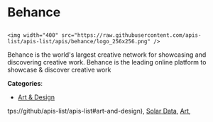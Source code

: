 # Behance<p align="center">
    <img width="400" src="https://raw.githubusercontent.com/apis-list/apis-list/apis/behance/logo_256x256.png" />
</p>

Behance is the world's largest creative network for showcasing and discovering creative work. Behance is the leading online platform to showcase & discover creative work

**Categories**:

- [Art & Design](https://github/apis-list/apis-list#art-and-design)





tps://github/apis-list/apis-list#art-and-design), [Solar Data](https://github/apis-list/apis-list#solar-data), [Art](https://github/apis-list/apis-list#art),


